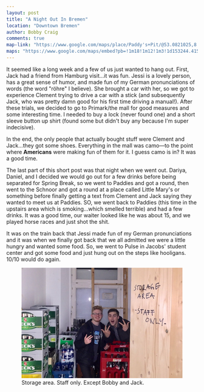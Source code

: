 ```yaml
---
layout: post
title: "A Night Out In Bremen"
location: "Downtown Bremen"
author: Bobby Craig
comments: true
map-link: "https://www.google.com/maps/place/Paddy's+Pit/@53.0821025,8.8096196,17z/data=!3m1!4b1!4m5!3m4!1s0x47b128124a5a7c8d:0x2670a8758f75c3e0!8m2!3d53.0820993!4d8.8118083"
maps: "https://www.google.com/maps/embed?pb=!1m18!1m12!1m3!1d153244.41592589748!2d8.596204040652324!3d53.12017489544124!2m3!1f0!2f0!3f0!3m2!1i1024!2i768!4f13.1!3m3!1m2!1s0x47b128100ceee335%3A0xc2e8885cf937df51!2sBremen%2C+Germany!5e0!3m2!1sen!2sus!4v1486819410759"
---
```


<p>It seemed like a long week and a few of us just wanted to hang out. First, Jack had a friend from Hamburg visit...it was fun. Jessi is a lovely person, has a great sense of humor, and made fun of my German pronunciations of words (the word "röhre" I believe). She brought a car with her, so we got to experience Clement trying to drive a car with a stick (and subsequently Jack, who was pretty damn good for his first time driving a manual!). After these trials, we decided to go to Primark/the mall for good measures and some interesting time. I needed to buy a lock (never found one) and a short sleeve button up shirt (found some but didn't buy any because I'm super indecisive).</p>

<p>In the end, the only people that actually bought stuff were Clement and Jack...they got some shoes. Everything in the mall was camo&mdash;to the point where <strong>Americans</strong> were making fun of them for it. I guess camo is in? It was a good time.</p>

<p>The last part of this short post was that night when we went out. Dariya, Daniel, and I decided we would go out for a few drinks before being separated for Spring Break, so we went to Paddies and got a round, then went to the Schnoor and got a round at a place called Little Mary's or something before finally getting a text from Clement and Jack saying they wanted to meet us at Paddies. SO, we went back to Paddies (this time in the upstairs area which is smoking...which smelled terrible) and had a few drinks. It was a good time, our waiter looked like he was about 15, and we played horse races and just shot the shit.</p>

<p>It was on the train back that Jessi made fun of my German pronunciations and it was when we finally got back that we all admitted we were a little hungry and wanted some food. So, we went to Pulse in Jacobs' student center and got some food and just hung out on the steps like hooligans. 10/10 would do again.</p>

<figure>
  <img src="/img/post-imgs/staff-only-min.jpg">
  <figcaption>Storage area. Staff only. Except Bobby and Jack.</figcaption>
</figure>
